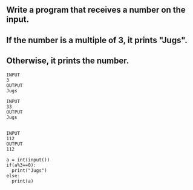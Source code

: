 ## Write a program that receives a number on the input.
## If the number is a multiple of 3, it prints "Jugs". 
## Otherwise, it prints the number.

```
INPUT 
3 
OUTPUT
Jugs

INPUT 
33
OUTPUT
Jugs


INPUT 
112
OUTPUT
112

```
```
a = int(input())
if(a%3==0):
  print("Jugs")
else:
  print(a)
```
